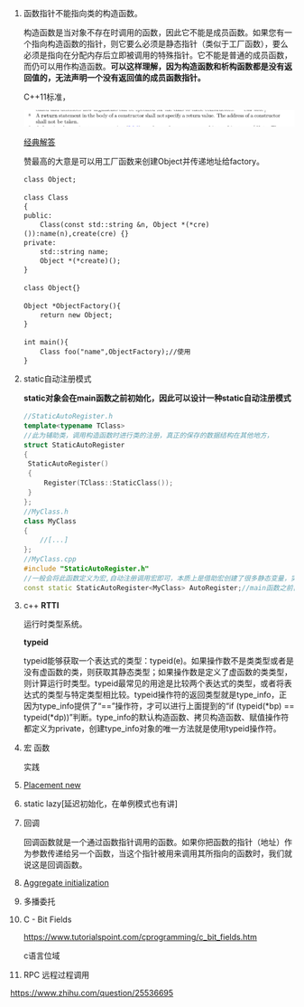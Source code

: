 1. 函数指针不能指向类的构造函数。

   构造函数是当对象不存在时调用的函数，因此它不能是成员函数。如果您有一个指向构造函数的指针，则它要么必须是静态指针（类似于工厂函数），要么必须是指向在分配内存后立即被调用的特殊指针。它不能是普通的成员函数，而仍可以用作构造函数。**可以这样理解，因为构造函数和析构函数都是没有返回值的，无法声明一个没有返回值的成员函数指针。**

   C++11标准，

   ![如图](https://github.com/whukxggx/ue4_doc/blob/master/c++12.1.png?raw=true)

   [经典解答](https://stackoverflow.com/questions/954548/how-to-pass-a-function-pointer-that-points-to-constructor)

   赞最高的大意是可以用工厂函数来创建Object并传递地址给factory。

   ```
   class Object;
   
   class Class
   {
   public:
       Class(const std::string &n, Object *(*cre)()):name(n),create(cre) {}
   private:
       std::string name;
       Object *(*create)();
   }
   
   class Object{}
   
   Object *ObjectFactory(){
       return new Object;
   }
   
   int main(){
       Class foo("name",ObjectFactory);//使用
   }
   ```

   

2. static自动注册模式

   **static对象会在main函数之前初始化，因此可以设计一种static自动注册模式**

   ```c++
   //StaticAutoRegister.h
   template<typename TClass>
   //此为辅助类，调用构造函数时进行类的注册，真正的保存的数据结构在其他地方，
   struct StaticAutoRegister
   {
   	StaticAutoRegister()
   	{
   		Register(TClass::StaticClass());
   	}
   };
   //MyClass.h
   class MyClass
   {
       //[...]
   };
   //MyClass.cpp
   #include "StaticAutoRegister.h"
   //一般会将此函数定义为宏,自动注册调用宏即可，本质上是借助宏创建了很多静态变量，实现自动注册。
   const static StaticAutoRegister<MyClass> AutoRegister;//main函数之前自初始化
   ```

3. c++ **RTTI**

   运行时类型系统。

   **typeid**

   typeid能够获取一个表达式的类型：typeid(e)。如果操作数不是类类型或者是没有虚函数的类，则获取其静态类型；如果操作数是定义了虚函数的类类型，则计算运行时类型。typeid最常见的用途是比较两个表达式的类型，或者将表达式的类型与特定类型相比较。typeid操作符的返回类型就是type_info，正因为type_info提供了“==”操作符，才可以进行上面提到的“if (typeid(*bp) == typeid(*dp))”判断。type_info的默认构造函数、拷贝构造函数、赋值操作符都定义为private，创建type_info对象的唯一方法就是使用typeid操作符。

4. 宏 函数

   实践

5. [Placement new](https://www.cnblogs.com/luxiaoxun/archive/2012/08/10/2631812.html)

6. static lazy[延迟初始化，在单例模式也有讲]

7. 回调

   回调函数就是一个通过函数指针调用的函数。如果你把函数的指针（地址）作为参数传递给另一个函数，当这个指针被用来调用其所指向的函数时，我们就说这是回调函数。

8. [Aggregate initialization](https://en.cppreference.com/w/cpp/language/aggregate_initialization)

9. 多播委托

10. C - Bit Fields

    https://www.tutorialspoint.com/cprogramming/c_bit_fields.htm

    c语言位域

11. RPC 远程过程调用

https://www.zhihu.com/question/25536695